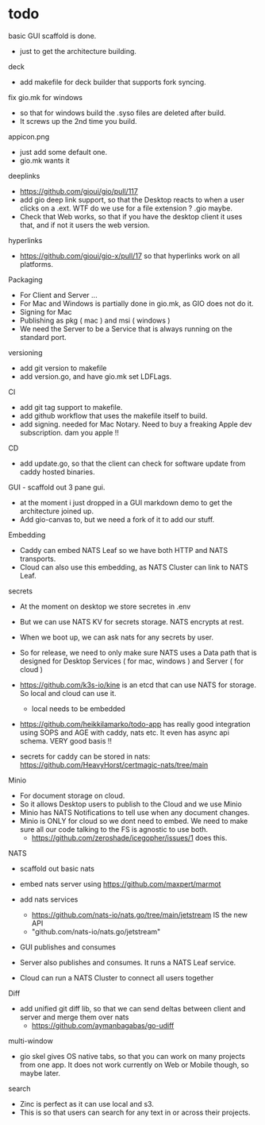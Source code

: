 # todo

basic GUI scaffold is done.

- just to get the architecture building.

deck

- add makefile for deck builder that supports fork syncing.

fix gio.mk for windows

- so that for windows build the .syso files are deleted after build. 
- It screws up the 2nd time you build.

appicon.png

- just add some default one.
- gio.mk wants it

deeplinks

- https://github.com/gioui/gio/pull/117
- add gio deep link support, so that the Desktop reacts to when a user clicks on a .ext. WTF do we use for a file extension ? .gio maybe.
- Check that Web works, so that if you have the desktop client it uses that, and if not it users the web version.

hyperlinks

- https://github.com/gioui/gio-x/pull/17 so that hyperlinks work on all platforms.

Packaging

- For Client and Server ...
- For Mac and Windows is partially done in gio.mk, as GIO does not do it.
- Signing for Mac
- Publishing as pkg ( mac ) and msi ( windows )
- We need the Server to be a Service that is always running on the standard port.

versioning

- add git version to makefile
- add version.go, and have gio.mk set LDFLags.

CI

- add git tag support to makefile.
- add github workflow that uses the makefile itself to build.
- add signing. needed for Mac Notary. Need to buy a freaking Apple dev subscription. dam you apple !!

CD

- add update.go, so that the client can check for software update from caddy hosted binaries.

GUI - scaffold out 3 pane gui.

- at the moment i just dropped in a GUI markdown demo to get the architecture joined up.
- Add gio-canvas to, but we need a fork of it to add our stuff.

Embedding

- Caddy can embed NATS Leaf so we have both HTTP and NATS transports.
- Cloud can also use this embedding, as NATS Cluster can link to NATS Leaf.

secrets

- At the moment on desktop we store secretes in .env
- But we can use NATS KV for secrets storage. NATS encrypts at rest.
- When we boot up, we can ask nats for any secrets by user.
- So for release, we need to only make sure NATS uses a Data path that is designed for Desktop Services ( for mac, windows ) and Server ( for cloud )

- https://github.com/k3s-io/kine is an etcd that can use NATS for storage. So local and cloud can use it.
  - local needs to be embedded

- https://github.com/heikkilamarko/todo-app has really good integration using SOPS and AGE with caddy, nats etc. It even has async api schema. VERY good basis !!

- secrets for caddy can be stored in nats: https://github.com/HeavyHorst/certmagic-nats/tree/main

Minio

- For document storage on cloud.
- So it allows Desktop users to publish to the Cloud and we use Minio
- Minio has NATS Notifications to tell use when any document changes.
- Minio is ONLY for cloud so we dont need to embed. We need to make sure all our code talking to the FS is agnostic to use both.
  - https://github.com/zeroshade/icegopher/issues/1 does this.

NATS

- scaffold out basic nats

- embed nats server using https://github.com/maxpert/marmot

- add nats services
  - https://github.com/nats-io/nats.go/tree/main/jetstream IS the new API
  - "github.com/nats-io/nats.go/jetstream"

- GUI publishes and consumes
- Server also publishes and consumes. It runs a NATS Leaf service.
- Cloud can run a NATS Cluster to connect all users together

Diff

- add unified git diff lib, so that we can send deltas between client and server and merge them over nats
  - https://github.com/aymanbagabas/go-udiff


multi-window

- gio skel gives OS native tabs, so that you can work on many projects from one app. It does not work currently on Web or Mobile though, so maybe later.

search

- Zinc is perfect as it can use local and s3.
- This is so that users can search for any text in or across their projects.
